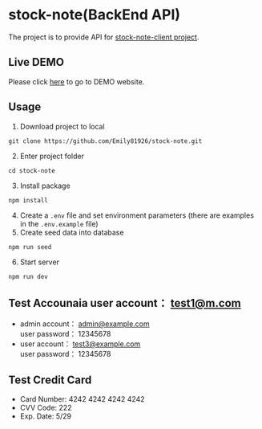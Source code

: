 # stock-note(BackEnd API)
The project is to provide API for [stock-note-client project](https://github.com/Emily81926/stock-note-client).

## Live DEMO
Please click [here](https://sprightly-melba-edee81.netlify.app/) to go to DEMO website.

## Usage
1. Download project to local
```
git clone https://github.com/Emily81926/stock-note.git
```
2. Enter project folder
```
cd stock-note
```
3. Install package
```
npm install
```
4. Create a `.env` file and set environment parameters (there are examples in the `.env.example` file)
5. Create seed data into database
```
npm run seed
```
6. Start server
```
npm run dev
```

## Test Accounaia user account： test1@m.com  
* admin account： admin@example.com  
  user password： 12345678
* user account： test3@example.com  
  user password： 12345678  

## Test Credit Card
* Card Number: 4242 4242 4242 4242
* CVV Code: 222
* Exp. Date: 5/29
